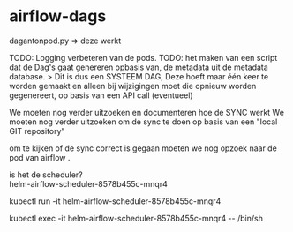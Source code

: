 # airflow-dags

dagantonpod.py   =>   deze werkt

TODO:   Logging  verbeteren van de pods.
TODO:   het maken van een script dat de Dag's gaat genereren opbasis van, de metadata uit de metadata database. 
    >  Dit is dus een SYSTEEM DAG,  Deze hoeft maar één keer te worden gemaakt  en alleen bij wijzigingen moet die opnieuw worden gegenereert,  op basis van een API call  (eventueel) 


We moeten nog verder uitzoeken en documenteren hoe de SYNC werkt
We moeten nog verder uitzoeken om de sync te doen op basis van een "local  GIT repository"


om te kijken of de sync correct is gegaan moeten we nog opzoek naar de 
pod van airflow .  

is het de scheduler?  
helm-airflow-scheduler-8578b455c-mnqr4

kubectl run -it helm-airflow-scheduler-8578b455c-mnqr4  

kubectl exec -it helm-airflow-scheduler-8578b455c-mnqr4 -- /bin/sh